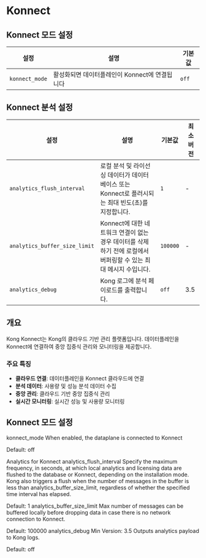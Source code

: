 # Konnect

## Konnect 모드 설정

| 설정           | 설명                                           | 기본값 |
| -------------- | ---------------------------------------------- | ------ |
| `konnect_mode` | 활성화되면 데이터플레인이 Konnect에 연결됩니다 | `off`  |

## Konnect 분석 설정

| 설정                          | 설명                                                                                                            | 기본값   | 최소 버전 |
| ----------------------------- | --------------------------------------------------------------------------------------------------------------- | -------- | --------- |
| `analytics_flush_interval`    | 로컬 분석 및 라이선싱 데이터가 데이터베이스 또는 Konnect로 플러시되는 최대 빈도(초)를 지정합니다.               | `1`      | -         |
| `analytics_buffer_size_limit` | Konnect에 대한 네트워크 연결이 없는 경우 데이터를 삭제하기 전에 로컬에서 버퍼링할 수 있는 최대 메시지 수입니다. | `100000` | -         |
| `analytics_debug`             | Kong 로그에 분석 페이로드를 출력합니다.                                                                         | `off`    | 3.5       |

## 개요

Kong Konnect는 Kong의 클라우드 기반 관리 플랫폼입니다. 데이터플레인을 Konnect에 연결하여 중앙 집중식 관리와 모니터링을 제공합니다.

### 주요 특징

- **클라우드 연결**: 데이터플레인을 Konnect 클라우드에 연결
- **분석 데이터**: 사용량 및 성능 분석 데이터 수집
- **중앙 관리**: 클라우드 기반 중앙 집중식 관리
- **실시간 모니터링**: 실시간 성능 및 사용량 모니터링

## Konnect 모드 설정

konnect_mode
When enabled, the dataplane is connected to Konnect

Default: off

Analytics for Konnect
analytics_flush_interval
Specify the maximum frequency, in seconds, at which local analytics and licensing data are flushed to the database or Konnect, depending on the installation mode. Kong also triggers a flush when the number of messages in the buffer is less than analytics_buffer_size_limit, regardless of whether the specified time interval has elapsed.

Default: 1
analytics_buffer_size_limit
Max number of messages can be buffered locally before dropping data in case there is no network connection to Konnect.

Default: 100000
analytics_debug
Min Version:
3.5
Outputs analytics payload to Kong logs.

Default: off
